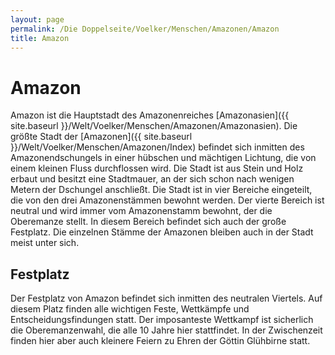 ```yaml
---
layout: page
permalink: /Die Doppelseite/Voelker/Menschen/Amazonen/Amazon
title: Amazon
---
```


# Amazon

Amazon ist die Hauptstadt des Amazonenreiches [Amazonasien]({{ site.baseurl }}/Welt/Voelker/Menschen/Amazonen/Amazonasien). Die größte Stadt der [Amazonen]({{ site.baseurl }}/Welt/Voelker/Menschen/Amazonen/Index) befindet sich inmitten des Amazonendschungels in einer hübschen und mächtigen Lichtung, die von einem kleinen Fluss durchflossen wird. Die Stadt ist aus Stein und Holz erbaut und besitzt eine Stadtmauer, an der sich schon nach wenigen Metern der Dschungel anschließt. Die Stadt ist in vier Bereiche eingeteilt, die von den drei Amazonenstämmen bewohnt werden. Der vierte Bereich ist neutral und wird immer vom Amazonenstamm bewohnt, der die Oberemanze stellt. In diesem Bereich befindet sich auch der große Festplatz. Die einzelnen Stämme der Amazonen bleiben auch in der Stadt meist unter sich.

## Festplatz

Der Festplatz von Amazon befindet sich inmitten des neutralen Viertels. Auf diesem Platz finden alle wichtigen Feste, Wettkämpfe und Entscheidungsfindungen statt. Der imposanteste Wettkampf ist sicherlich die Oberemanzenwahl, die alle 10 Jahre hier stattfindet. In der Zwischenzeit finden hier aber auch kleinere Feiern zu Ehren der Göttin Glühbirne statt.

